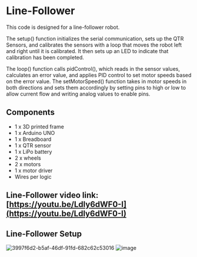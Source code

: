 # Line-Follower

This code is designed for a line-follower robot. 

The setup() function initializes the serial communication, sets up the QTR Sensors, and calibrates the sensors with a loop that moves the robot left and right until it is calibrated. It then sets up an LED to indicate that calibration has been completed. 

The loop() function calls pidControl(), which reads in the sensor values, calculates an error value, and applies PID control to set motor speeds based on the error value. The setMotorSpeed() function takes in motor speeds in both directions and sets them accordingly by setting pins to high or low to allow current flow and writing analog values to enable pins.

## Components 

  * 1 x 3D printed frame
  * 1 x Arduino UNO
  * 1 x Breadboard
  * 1 x QTR sensor
  * 1 x LiPo battery
  * 2 x wheels
  * 2 x motors
  * 1 x motor driver
  * Wires per logic

## Line-Follower video link: [https://youtu.be/Ldly6dWF0-I](https://youtu.be/Ldly6dWF0-I)

## Line-Follower Setup
![3997f6d2-b5af-46df-91fd-682c62c53016](https://user-images.githubusercontent.com/73032808/213567279-e33116b7-b741-4331-ba58-dfcd8ea7bcbd.jpg)
![image](https://user-images.githubusercontent.com/73032808/213567286-87fea946-32b2-4e86-b6ca-47e864c130ea.jpg)

